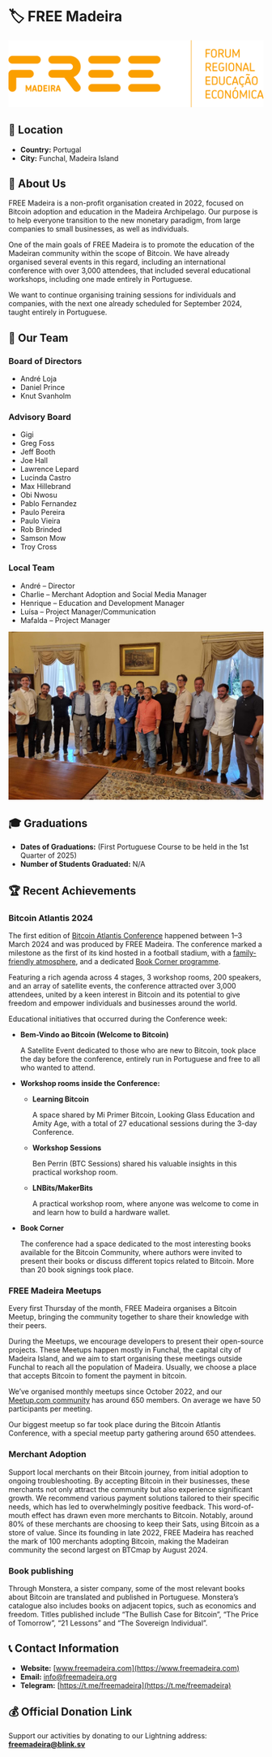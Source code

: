 # 🏷️ FREE Madeira
![FREE Madeira logo](free-madeira.png)

## 📍 Location
- **Country:** Portugal
- **City:** Funchal, Madeira Island

## 📖 About Us
FREE Madeira is a non-profit organisation created in 2022, focused on Bitcoin adoption and education in the Madeira Archipelago. Our purpose is to help everyone transition to the new monetary paradigm, from large companies to small businesses, as well as individuals.

One of the main goals of FREE Madeira is to promote the education of the Madeiran community within the scope of Bitcoin. We have already organised several events in this regard, including an international conference with over 3,000 attendees, that included several educational workshops, including one made entirely in Portuguese.

We want to continue organising training sessions for individuals and companies, with the next one already scheduled for September 2024, taught entirely in Portuguese.

## 👥 Our Team
### Board of Directors
* André Loja
* Daniel Prince
* Knut Svanholm

### Advisory Board
* Gigi
* Greg Foss
* Jeff Booth
* Joe Hall
* Lawrence Lepard
* Lucinda Castro
* Max Hillebrand
* Obi Nwosu
* Pablo Fernandez
* Paulo Pereira
* Paulo Vieira
* Rob Brinded
* Samson Mow
* Troy Cross

### Local Team
* André – Director
* Charlie – Merchant Adoption and Social Media Manager
* Henrique – Education and Development Manager
* Luísa – Project Manager/Communication
* Mafalda – Project Manager

![Advisory Board](advisory-board.jpg)

## 🎓 Graduations
- **Dates of Graduations:** (First Portuguese Course to be held in the 1st Quarter of 2025)
- **Number of Students Graduated:** N/A

## 🏆 Recent Achievements
### Bitcoin Atlantis 2024
The first edition of [Bitcoin Atlantis Conference](https://bitcoinatlantis.com) happened between 1–3 March 2024 and was produced by FREE Madeira. The conference marked a milestone as the first of its kind hosted in a football stadium, with a [family-friendly atmosphere](https://bitcoinatlantis.com/kids-block), and a dedicated [Book Corner programme](https://bitcoinatlantis.com/book-corner).

Featuring a rich agenda across 4 stages, 3 workshop rooms, 200 speakers, and an array of satellite events, the conference attracted over 3,000 attendees, united by a keen interest in Bitcoin and its potential to give freedom and empower individuals and businesses around the world.

Educational initiatives that occurred during the Conference week:

* **Bem-Vindo ao Bitcoin (Welcome to Bitcoin)**

	A Satellite Event dedicated to those who are new to Bitcoin, took place the day before the conference, entirely run in Portuguese and free to all who wanted to attend.

* **Workshop rooms inside the Conference:**
	* **Learning Bitcoin**
        
		A space shared by Mi Primer Bitcoin, Looking Glass Education and Amity Age, with a total of 27 educational sessions during the 3-day Conference.
        
	* **Workshop Sessions**
        
		Ben Perrin (BTC Sessions) shared his valuable insights in this practical workshop room.
        
	* **LNBits/MakerBits**
        
		A practical workshop room, where anyone was welcome to come in and learn how to build a hardware wallet.
        
* **Book Corner**

	The conference had a space dedicated to the most interesting books available for the Bitcoin Community, where authors were invited to present their books or discuss different topics related to Bitcoin. More than 20 book signings took place.


### FREE Madeira Meetups

Every first Thursday of the month, FREE Madeira organises a Bitcoin Meetup, bringing the community together to share their knowledge with their peers.

During the Meetups, we encourage developers to present their open-source projects. These Meetups happen mostly in Funchal, the capital city of Madeira Island, and we aim to start organising these meetings outside Funchal to reach all the population of Madeira. Usually, we choose a place that accepts Bitcoin to foment the payment in bitcoin.

We’ve organised monthly meetups since October 2022, and our [Meetup.com community](http://meetup.com/) has around 650 members. On average we have 50 participants per meeting.

Our biggest meetup so far took place during the Bitcoin Atlantis Conference, with a special meetup party gathering around 650 attendees.

### Merchant Adoption

Support local merchants on their Bitcoin journey, from initial adoption to ongoing troubleshooting. By accepting Bitcoin in their businesses, these merchants not only attract the community but also experience significant growth. We recommend various payment solutions tailored to their specific needs, which has led to overwhelmingly positive feedback. This word-of-mouth effect has drawn even more merchants to Bitcoin. Notably, around 80% of these merchants are choosing to keep their Sats, using Bitcoin as a store of value. Since its founding in late 2022, FREE Madeira has reached the mark of 100 merchants adopting Bitcoin, making the Madeiran community the second largest on BTCmap by August 2024.

### Book publishing

Through Monstera, a sister company, some of the most relevant books about Bitcoin are translated and published in Portuguese. Monstera’s catalogue also includes books on adjacent topics, such as economics and freedom. Titles published include “The Bullish Case for Bitcoin”, “The Price of Tomorrow”, “21 Lessons” and “The Sovereign Individual”.

## 📞 Contact Information
- **Website:** [www.freemadeira.com](https://www.freemadeira.com)
- **Email:** [info@freemadeira.org](mailto:info@freemadeira.org)
- **Telegram:** [https://t.me/freemadeira](https://t.me/freemadeira)

## 💰 Official Donation Link
Support our activities by donating to our Lightning address: **freemadeira@blink.sv**
